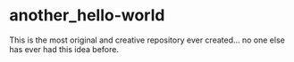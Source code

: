# another_hello-world
This is the most original and creative repository ever created... no one else has ever had this idea before.
